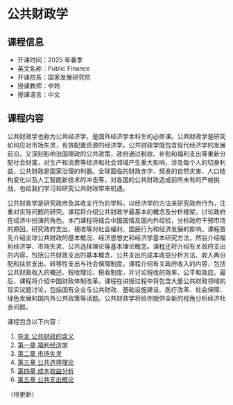 # 公共财政学

## 课程信息

- 开课时间：2025 年春季
- 英文名称：Public Finance
- 开课院系：国家发展研究院
- 授课教师：李玲
- 授课语言：中文

## 课程内容

公共财政学也称为公共经济学，是国外经济学本科生的必修课。公共财政学是研究如何应对市场失灵，有效配置资源的经济学。公共财政学既包含现代经济学的发展前沿，又深刻影响治国理政的公共政策，政府通过税收、补贴和福利支出等重新分配社会财富，对生产和消费等经济和社会领域产生重大影响，涉及每个人的切身利益，公共财政是国家治理的利器。全球面临的财政赤字、频发的自然灾害、人口结构变化以及人工智能新技术的冲击等，对各国的公共财政造成前所未有的严峻挑战，也给我们学习和研究公共财政带来机遇。

公共财政学是研究政府及其收支行为的学科，以经济学的方法来研究政府行为，注重对实际问题的研究。课程将介绍公共财政学最基本的概念及分析框架，讨论政府在经济中扮演的角色。本门课程将结合中国国情及国内外经验，分析政府干预市场的原因，研究政府支出、税收等对社会福利、国民行为和经济发展的影响。课程首先介绍全球公共财政的基本概况、经济思想史和经济学基本研究方法，然后介绍福利经济学、市场失灵、公共选择理论等基本理论概念。课程还将介绍有关政府支出的内容，包括公共财政支出的基本概念、公共支出的成本收益分析方法、收入再分配和扶贫支出、转移性支出与社会保障制度。课程介绍有关政府收入的内容，包括公共财政收入的概述、税收理论、税收制度，并讨论税收的效率、公平和效应。最后，课程将介绍中国财政体制改革。课程在讲授过程中将包含大量公共财政领域的现实议题讨论，包括国有企业与公共财政、基础设施建设、医疗改革、社会保障、绿色发展和国内外公共政策等话题。公共财政学将给你提供全新的视角分析经济社会问题。

课程包含以下内容：

1. [导言 公共财政的含义](intro.md)
2. [第一章 福利经济学](welfare-economics.md)
3. [第二章 市场失灵](market-failure.md)
4. [第三章 公共选择理论](public-choice.md)
5. [第四章 成本收益分析](cost-benefit-analysis.md)
6. [第五章 公共支出概论](public-expenditure.md)

（待更新）
